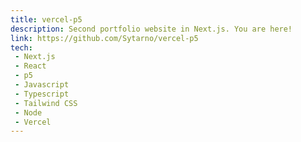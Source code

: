 ```yaml
---
title: vercel-p5
description: Second portfolio website in Next.js. You are here!
link: https://github.com/Sytarno/vercel-p5
tech:
 - Next.js
 - React
 - p5
 - Javascript
 - Typescript
 - Tailwind CSS
 - Node
 - Vercel
---
```




